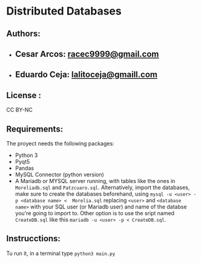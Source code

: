 # Distributed Databases
## Authors:
* ## Cesar Arcos: racec9999@gmail.com
* ## Eduardo Ceja: lalitoceja@gmaill.com
## License :
CC BY-NC
## Requirements:
The proyect needs the following packages:
* Python 3
* Pyqt5
* Pandas
* MySQL Connector (python version)
* A Mariadb or MYSQL server running, with tables like the ones in `Moreliadb.sql` and `Patzcuaro.sql`. Alternatively, import the databases, make sure to create the databases beforehand, using `mysql -u <user> -p <database name> <  Morelia.sql` replacing `<user>` and `<database name>` with your SQL user (or Mariadb user) and name of the databse you're going to import to. Other option is to use the sript named `CreateDB.sql` like this `mariadb -u <user> -p < CreateDB.sql`.
## Instrucctions:
Tu run it, in a terminal type `python3 main.py` 
